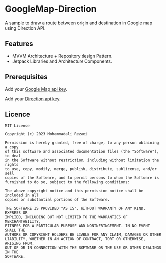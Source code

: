 # GoogleMap-Direction
A sample to draw a route between origin and destination in Google map using Direction API.

## Features
* MVVM Architecture + Repository design Pattern.
* Jetpack Libraries and Architecture Components.

## Prerequisites

Add your [Google Map api key](https://github.com/alirezaeiii/GoogleMap-Direction/blob/master/app/src/main/res/values/google_maps_api.xml).

Add your [Direction api key](https://github.com/alirezaeiii/GoogleMap-Direction/blob/master/app/src/main/java/io/fetchapp/repository/DirectionRepositoryImpl.kt).

## Licence
    MIT License

    Copyright (c) 2023 Mohammadali Rezaei

    Permission is hereby granted, free of charge, to any person obtaining a copy
    of this software and associated documentation files (the "Software"), to deal
    in the Software without restriction, including without limitation the rights
    to use, copy, modify, merge, publish, distribute, sublicense, and/or sell
    copies of the Software, and to permit persons to whom the Software is
    furnished to do so, subject to the following conditions:

    The above copyright notice and this permission notice shall be included in all
    copies or substantial portions of the Software.

    THE SOFTWARE IS PROVIDED "AS IS", WITHOUT WARRANTY OF ANY KIND, EXPRESS OR
    IMPLIED, INCLUDING BUT NOT LIMITED TO THE WARRANTIES OF MERCHANTABILITY,
    FITNESS FOR A PARTICULAR PURPOSE AND NONINFRINGEMENT. IN NO EVENT SHALL THE
    AUTHORS OR COPYRIGHT HOLDERS BE LIABLE FOR ANY CLAIM, DAMAGES OR OTHER
    LIABILITY, WHETHER IN AN ACTION OF CONTRACT, TORT OR OTHERWISE, ARISING FROM,
    OUT OF OR IN CONNECTION WITH THE SOFTWARE OR THE USE OR OTHER DEALINGS IN THE
    SOFTWARE.
